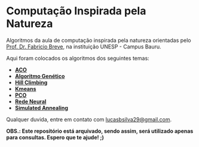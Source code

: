 # Computação Inspirada pela Natureza
Algoritmos da aula de computação inspirada pela natureza orientadas pelo [Prof. Dr. Fabricio Breve](https://github.com/fbreve), na instituição UNESP - Campus Bauru.

Aqui foram colocados os algoritmos dos seguintes temas:
 - [**ACO**](https://github.com/Lucs1590/Computacao-Inspirada-pela-Natureza/tree/master/ACO)
 - [**Algoritmo Genético**](https://github.com/Lucs1590/Computacao-Inspirada-pela-Natureza/tree/master/GeneticAlgorithm)
 - [**Hill Climbing**](https://github.com/Lucs1590/Computacao-Inspirada-pela-Natureza/tree/master/HillClimbing_SimulatedAnnealing)
 - [**Kmeans**](https://github.com/Lucs1590/Computacao-Inspirada-pela-Natureza/tree/master/Kmeans)
 - [**PCO**](https://github.com/Lucs1590/Computacao-Inspirada-pela-Natureza/tree/master/PSO)
 - [**Rede Neural**](https://github.com/Lucs1590/Computacao-Inspirada-pela-Natureza/tree/master/Neural)
 - [**Simulated Annealing**](https://github.com/Lucs1590/Computacao-Inspirada-pela-Natureza/tree/master/HillClimbing_SimulatedAnnealing)
 
 Qualquer duvida, entre em contato com [lucasbsilva29@gmail.com](mailto:lucasbsilva29@gmail.com).

**OBS.: Este repositório está arquivado, sendo assim, será utilizado apenas para consultas. Espero que te ajude! ;)**
